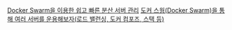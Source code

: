 [Docker Swarm을 이용한 쉽고 빠른 분산 서버 관리](https://subicura.com/2017/02/25/container-orchestration-with-docker-swarm.html)
[도커 스웜(Docker Swarm)을 통해 여러 서버를 운용해보자(로드 밸런싱, 도커 컴포즈, 스택 등)](https://khdscor.tistory.com/104)
